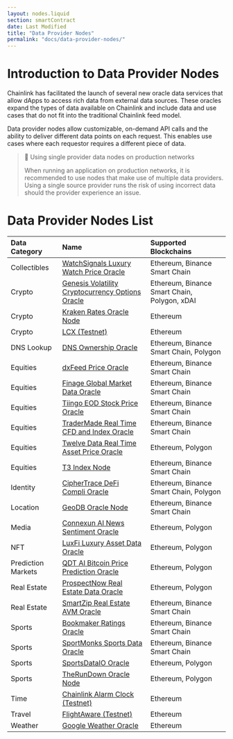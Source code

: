 ```yaml
---
layout: nodes.liquid
section: smartContract
date: Last Modified
title: "Data Provider Nodes"
permalink: "docs/data-provider-nodes/"
---
```

# Introduction to Data Provider Nodes

Chainlink has facilitated the launch of several new oracle data services that allow dApps to access rich data from external data sources. These oracles expand the types of data available on Chainlink and include data and use cases that do not fit into the traditional Chainlink feed model.

Data provider nodes allow customizable, on-demand API calls and the ability to deliver different data points on each request. This enables use cases where each requestor requires a different piece of data.

> 🚧 Using single provider data nodes on production networks
> 
> When running an application on production networks, it is recommended to use nodes that make use of multiple data providers. Using a single source provider runs the risk of using incorrect data should the provider experience an issue.

# Data Provider Nodes List

| Data Category      | Name                                                                                                                        | Supported Blockchains                        |
|:------------------ |:--------------------------------------------------------------------------------------------------------------------------- |:-------------------------------------------- |
| Collectibles       | [WatchSignals Luxury Watch Price Oracle](https://market.link/data-providers/f76be519-e41e-48a0-9430-47319eda0f43)           | Ethereum, Binance Smart Chain                |
| Crypto             | [Genesis Volatility Cryptocurrency Options Oracle](https://market.link/data-providers/9a9dfca2-6a47-4d12-a095-2224beec8c41) | Ethereum, Binance Smart Chain, Polygon, xDAI |
| Crypto             | [Kraken Rates Oracle Node](../kraken-rates-oracle-node)                                                                     | Ethereum                                     |
| Crypto             | [LCX (Testnet)](../lcx-testnet)                                                                                             | Ethereum                                     |
| DNS Lookup         | [DNS Ownership Oracle](../dns-ownership-oracle)                                                                             | Ethereum, Binance Smart Chain, Polygon       |
| Equities           | [dxFeed Price Oracle](https://market.link/data-providers/eb5c92a8-6093-4657-9a68-a6d10719946e)                              | Ethereum, Binance Smart Chain                |
| Equities           | [Finage Global Market Data Oracle](https://market.link/data-providers/c5c21570-04cb-480b-a4c4-5254b86251ee)                 | Ethereum, Binance Smart Chain                |
| Equities           | [Tiingo EOD Stock Price Oracle](https://market.link/data-providers/f6564cff-68a8-49f0-92b4-17f5cd76b178)                    | Ethereum, Binance Smart Chain                |
| Equities           | [TraderMade Real Time CFD and Index Oracle](https://market.link/data-providers/f62d9861-dfcf-4f92-8744-9f9ee5206a3a)        | Ethereum, Binance Smart Chain                |
| Equities           | [Twelve Data Real Time Asset Price Oracle](https://market.link/data-providers/c48dde00-8745-44c5-971a-fc555db5c000)         | Ethereum, Polygon                            |
| Equities           | [T3 Index Node](https://market.link/data-providers/54fd4e41-aa86-4756-8d64-e6d4dd3f117c)                                    | Ethereum, Binance Smart Chain                |
| Identity           | [CipherTrace DeFi Compli Oracle](https://market.link/data-providers/57a9cf23-fc11-45e7-ba5b-18975e4562cf)                   | Ethereum, Binance Smart Chain, Polygon       |
| Location           | [GeoDB Oracle Node](https://market.link/data-providers/929200a7-c4e8-47b2-a13d-06798716bb93)                                | Ethereum, Binance Smart Chain                |
| Media              | [Connexun AI News Sentiment Oracle](https://market.link/data-providers/64d70f3f-98a9-4b03-aec8-4aacb9bb04aa)                | Ethereum, Polygon                            |
| NFT                | [LuxFi Luxury Asset Data Oracle](https://market.link/data-providers/70d3739b-63d1-46f7-bb8f-a1252c1c305b)                   | Ethereum, Polygon                            |
| Prediction Markets | [QDT AI Bitcoin Price Prediction Oracle](https://market.link/data-providers/76dcda0e-4871-4685-880e-dbd2efd8ef7e)           | Ethereum, Polygon                            |
| Real Estate        | [ProspectNow Real Estate Data Oracle](https://market.link/data-providers/804f9733-09d4-4a3f-8e16-9477b7e4fd18)              | Ethereum, Polygon                            |
| Real Estate        | [SmartZip Real Estate AVM Oracle](https://market.link/data-providers/7c5a6a8c-5008-4f5f-8914-6264f45bff61)                  | Ethereum, Binance Smart Chain                |
| Sports             | [Bookmaker Ratings Oracle](https://market.link/data-providers/3620ffd3-d6be-4ede-961c-9f9fd91a5b84)                         | Ethereum, Binance Smart Chain                |
| Sports             | [SportMonks Sports Data Oracle](https://market.link/data-providers/fa1019e0-e0bc-4538-8b7a-3f490d28423b)                    | Ethereum, Binance Smart Chain                |
| Sports             | [SportsDataIO Oracle](https://market.link/data-providers/5fcd7b71-33aa-4679-bc70-75d3ebe01c04)                              | Ethereum, Polygon                            |
| Sports             | [TheRunDown Oracle Node](https://market.link/data-providers/098c3c5e-811d-4b8a-b2e3-d1806909c7d7)                           | Ethereum, Polygon                            |
| Time               | [Chainlink Alarm Clock (Testnet)](../chainlink-alarm-clock)                                                                 | Ethereum                                     |
| Travel             | [FlightAware (Testnet)](../flightaware-chainlink-testnet/)                                                                  | Ethereum                                     |
| Weather            | [Google Weather Oracle](../google-weather)                                                                                  | Ethereum                                     |
